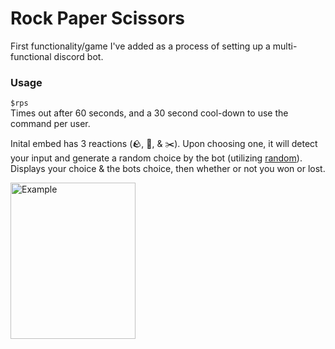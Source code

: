 # Rock Paper Scissors
First functionality/game I've added as a process of setting up a multi-functional discord bot.

### Usage
`$rps`
<br>
Times out after 60 seconds, and a 30 second cool-down to use the command per user.

Inital embed has 3 reactions (🪨, 🧻, & ✂️). Upon choosing one, it will detect your input and generate a random choice by the bot (utilizing <a href="https://docs.python.org/3/library/random.html"> random</a>). Displays your choice & the bots choice, then whether or not you won or lost.

<img src="https://i.gyazo.com/01820ff79c6411c18750769ab9b49df3.png" alt="Example" style="width:200px;height:250px;">
